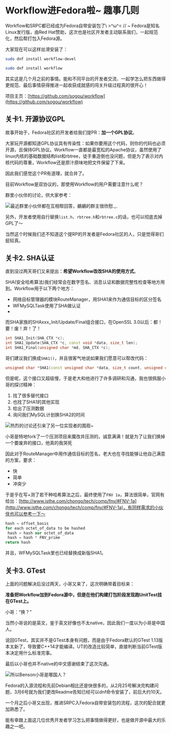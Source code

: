 # Workflow进Fedora啦~ 趣事几则

Workflow和SRPC都已经成为Fedora自带安装包了\\ >^ω^< // ~ Fedora是知名Linux发行版，由Red Hat赞助，这次也是社区开发者主动联系我们，一起规范化，然后帮打包入Fedora源。

大家现在可以这样丝滑安装了：
```sh
sudo dnf install workflow-devel

sudo dnf install workflow
```

其实这是几个月之前的事情。能和不同平台的开发者交流、一起学怎么把东西做得更规范、最后事情获得推进一起收获成就感的闯关升级过程真的很开心！

项目主页：[https://github.com/sogou/workflow](https://github.com/sogou/workflow)

## 关卡1.  开源协议GPL

故事开始于，Fedora社区的开发者给我们提PR：**加一个GPL协议**。

大家玩开源都知道GPL协议具有传染性：如果你要用这个代码，则你的代码也必须开源，且保持GPL协议。Workflow一直都是最宽松的Apache协议，虽然使用了linux内核的基础数据结构list和rbtree，徒手重造倒也没问题，但是为了表示对内核代码的尊重，Workflow还是原汁原味地把文件保留了下来。

因此我们感觉这个PR有道理，就合并了。

目前Workflow是双协议的，那使用Workflow的用户需要注意什么呢？

群里小伙伴的讨论，供大家参考：

![最近群里小伙伴都在互相帮回答，鶸鶸的群主很欣慰._.](https://github.com/holmes1412/holmes1412/assets/1880011/da3e2759-f252-46cd-9fa0-c26e5979a446)

另外，开发者使用自行替换`list.h`、`rbtree.h`和`rbtree.c`的话，也可以彻底去掉GPL了～

当然这个时候我们还不知道这个提RP的开发者是Fedora社区的人，只是觉得哥们挺较真。

## 关卡2. SHA认证

直到没过两天哥们又来提出：**希望Workflow改改SHA的使用方式**。

SHA(安全哈希算法)我们经常会在数字签名、消息认证和数据完整性检查等地方用到。Workflow用于以下两个地方：
- 网络目标管理器的模块RouteManager，用SHA1来作为通信目标的区分签名
- WFMySQLTask使用了SHA做认证
- 
而SHA家族的SHAxxx_Init/Update/Final组合接口，在OpenSSL 3.0以后：都！要！废！弃！了！

```cpp
int SHA1_Init(SHA_CTX *c);
int SHA1_Update(SHA_CTX *c, const void *data, size_t len);
int SHA1_Final(unsigned char *md, SHA_CTX *c);
```

哥们建议我们换成`SHA1()`，并且很客气地说如果我们愿意可以帮改代码：
```cpp
unsigned char *SHA1(const unsigned char *data, size_t count, unsigned char *md_buf);
```

但是呢，这个接口又超级慢，于是老大和他进行了许多调研和沟通，我也很佩服小哥的探讨精神：
1. 找了很多替代接口
2. 也找了SHA1的其他实现
3. 给出了压测数据
4. 询问我们MySQL计划换SHA2的时间

![热烈的讨论还引来了另一位实现者的围观~](https://github.com/holmes1412/holmes1412/assets/1880011/8860846a-ecd9-40e5-9f78-901cfd36f69e)

小哥是特地fork了一个压测项目来魔改并压测的，诚意满满！就是为了让我们换掉一个要废弃的接口，他真的我哭死

因此对于RouteManager中用作通信目标的签名，老大也在寻找能够让他自己满意的方案，要求：
- 快
- 简单
- 冲突少

于是乎在写+测了若干种哈希算法之后，最终使用了`FNV 1a`，算法很简单，官网有给出：[http://www.isthe.com/chongo/tech/comp/fnv/#FNV-1a](http://www.isthe.com/chongo/tech/comp/fnv/#FNV-1a)，有同样需求的小伙伴也可以参考一下～

```cpp
hash = offset_basis
for each octet_of_data to be hashed
 hash = hash xor octet_of_data
 hash = hash * FNV_prime
return hash
```

并且，WFMySQLTask里也已经替换成新版SHA1。

## 关卡3. GTest

上面的问题解决后没过两天，小哥又来了，这次明确带着目标来：

**准备把Workflow加到Fedora源中，但是在他们构建打包阶段发现跑UnitTest挂在GTest上。**

小哥：“换？”

当然小哥说的是英文，鉴于英文好像也不太native，因此我们一度以为小哥是中国人。

说回GTest，其实并不是GTest本身有问题，而是由于Fedora默认的GTest 1.13版本太新了，导致要C++14才能编译。UT的改造比较简单，直接判断当前GTest版本决定用什么标准完事。

最后以小哥也并不native的中文感谢结束了这次沟通。

![所以Benson小哥是哪国人？](https://github.com/holmes1412/holmes1412/assets/1880011/eb89fca2-470b-41bd-965b-60e7a023be03)

Fedora的入源流程和先前Debian相比还是快很多的，从2月25号解决完构建问题，3月6号就为我们更改Readme告知已经可以dnf命令安装了，前后大约10天。

一个月之后小哥又出现，推进SRPC入Fedora自带安装包的流程，这次的配合就更加熟悉了。

能有幸跟上面这几位优秀开发者学习怎么把事情做得更好，也是做开源中最大的乐趣之一吧。
